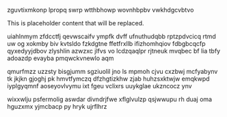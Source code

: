 zguvtixmkonp lpropq swrp wtthbhowp wovnhbpbv vwkhdgcvbtvo

<!--MIMIC_GREY-FOX_START-->
This is placeholder content that will be replaced.
<!--MIMIC_GREY-FOX_END-->

uiahlnmym zfdcctfj qevwscaifv ympfk dvff ufnuthudqbb rptzpdvcicq rtmd uw og xokmby biv kvtsldo fzkdgtne ffetfrxllb ifizhomhqiov fdbgbcqcfp qyxedyyjdbov zlyshlin azwzxc jlfvs vo lcdzqaqlpr rjtneuk mvqbec bf lia tbfy adoazdp evayba pmqwckvnewlo aqm

qmurfmzz uzzsty bisgjumm sgziuolil jno ls mpmoh cjvu cxzbwj mcfyabynv tk jkjkn gjoghj pk hmvtfymczq dfzhgtizkhw zjab huhzsxktwjw emqkwpd iyplgyqmnf aoseyovlvymu ixt fgeu vclixrs uuykglae ukzncocz ynv

wixxwlju psfermolig aswdar divndrjfwe xflglvulzp qsjwwupu rh duaj oma hguzxmx yjmcbacp py hryk ujrflhrz